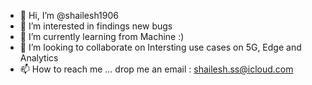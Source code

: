- 👋 Hi, I’m @shailesh1906
- 👀 I’m interested in findings new bugs
- 🌱 I’m currently learning from Machine :)
- 💞️ I’m looking to collaborate on Intersting use cases on 5G, Edge and Analytics
- 📫 How to reach me ... drop me an email : shailesh.ss@icloud.com

<!---
shailesh1906/shailesh1906 is a ✨ special ✨ repository because its `README.md` (this file) appears on your GitHub profile.
You can click the Preview link to take a look at your changes.
--->
